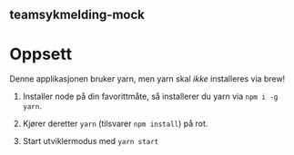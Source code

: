 ## teamsykmelding-mock

# Oppsett

Denne applikasjonen bruker yarn, men yarn skal _ikke_ installeres via brew!

1. Installer node på din favorittmåte, så installerer du yarn via `npm i -g yarn`.

2. Kjører deretter `yarn` (tilsvarer `npm install`) på rot.

3. Start utviklermodus med `yarn start`
